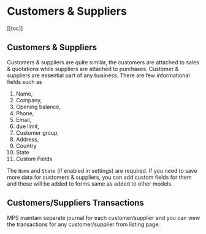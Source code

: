 # Customers & Suppliers

[[toc]]

## Customers & Suppliers

Customers & suppliers are quite similar, the customers are attached to sales & quotations while suppliers are attached to purchases. Customer & suppliers are essential part of any business. There are few informational fields such as

1.  Name,
2.  Company,
3.  Opening balance,
4.  Phone,
5.  Email,
6.  due limit,
7.  Customer group,
8.  Address,
9.  Country
10. State
11. Custom Fields

The `Name` and `State` (if enabled in settings) are required. If you need to save more data for customers & suppliers, you can add custom fields for them and those will be added to forms same as added to other models.

## Customers/Suppliers Transactions

MPS maintain separate journal for each customer/supplier and you can view the transactions for any customer/supplier from listing page.
